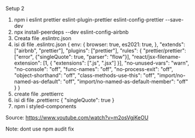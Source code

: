 Setup 2
1. npm i eslint prettier eslint-plugin-prettier eslint-config-prettier --save-dev
2. npx install-peerdeps --dev eslint-config-airbnb
3. Creata file .eslintrc.json
4. isi di file .eslintrc.json
{
  env: {
    browser: true,
    es2021: true,
  },
  "extends": ["airbnb", "prettier"],
  "plugins": ["prettier"],
  "rules": {
    "prettier/prettier": ["error", {"singleQuote": true, "parser": "flow"}],
    "react/jsx-filename-extension": [1, { "extensions": [".js", ".jsx"] }],
    "no-unused-vars": "warn",
    "no-console": "off",
    "func-names": "off",
    "no-process-exit": "off",
    "object-shorthand": "off",
    "class-methods-use-this": "off",
    "import/no-named-as-default": "off",
    "import/no-named-as-default-member": "off"
  }
}
5. create file .prettierrc
6. isi di file .prettierrc
{
  "singleQuote": true
}
7. npm i styled-components

Source: https://www.youtube.com/watch?v=m2osVgjKeOU

Note: dont use npm audit fix
